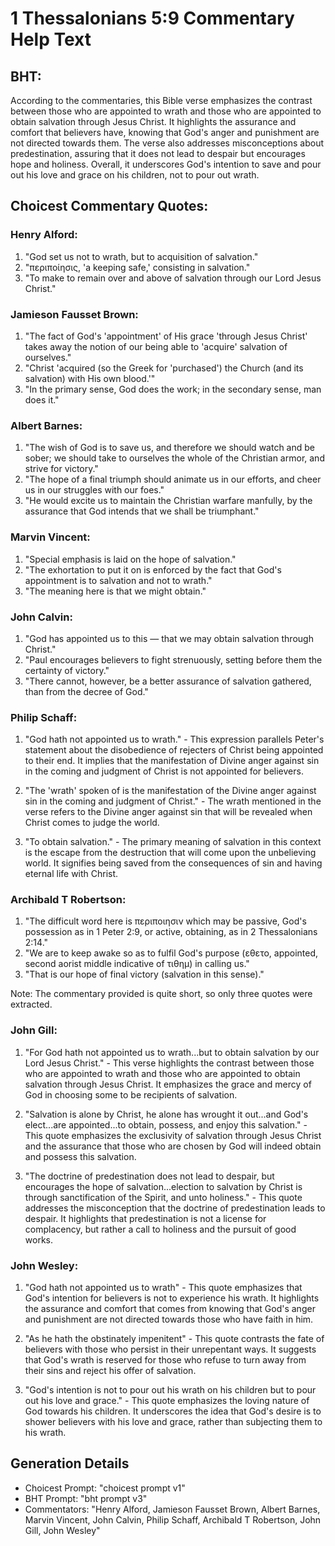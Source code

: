 # 1 Thessalonians 5:9 Commentary Help Text

## BHT:
According to the commentaries, this Bible verse emphasizes the contrast between those who are appointed to wrath and those who are appointed to obtain salvation through Jesus Christ. It highlights the assurance and comfort that believers have, knowing that God's anger and punishment are not directed towards them. The verse also addresses misconceptions about predestination, assuring that it does not lead to despair but encourages hope and holiness. Overall, it underscores God's intention to save and pour out his love and grace on his children, not to pour out wrath.

## Choicest Commentary Quotes:
### Henry Alford:
1. "God set us not to wrath, but to acquisition of salvation." 
2. "περιποίησις, 'a keeping safe,' consisting in salvation." 
3. "To make to remain over and above of salvation through our Lord Jesus Christ."

### Jamieson Fausset Brown:
1. "The fact of God's 'appointment' of His grace 'through Jesus Christ' takes away the notion of our being able to 'acquire' salvation of ourselves."
2. "Christ 'acquired (so the Greek for 'purchased') the Church (and its salvation) with His own blood.'"
3. "In the primary sense, God does the work; in the secondary sense, man does it."

### Albert Barnes:
1. "The wish of God is to save us, and therefore we should watch and be sober; we should take to ourselves the whole of the Christian armor, and strive for victory."
2. "The hope of a final triumph should animate us in our efforts, and cheer us in our struggles with our foes."
3. "He would excite us to maintain the Christian warfare manfully, by the assurance that God intends that we shall be triumphant."

### Marvin Vincent:
1. "Special emphasis is laid on the hope of salvation."
2. "The exhortation to put it on is enforced by the fact that God's appointment is to salvation and not to wrath."
3. "The meaning here is that we might obtain."

### John Calvin:
1. "God has appointed us to this — that we may obtain salvation through Christ."
2. "Paul encourages believers to fight strenuously, setting before them the certainty of victory."
3. "There cannot, however, be a better assurance of salvation gathered, than from the decree of God."

### Philip Schaff:
1. "God hath not appointed us to wrath." - This expression parallels Peter's statement about the disobedience of rejecters of Christ being appointed to their end. It implies that the manifestation of Divine anger against sin in the coming and judgment of Christ is not appointed for believers.

2. "The 'wrath' spoken of is the manifestation of the Divine anger against sin in the coming and judgment of Christ." - The wrath mentioned in the verse refers to the Divine anger against sin that will be revealed when Christ comes to judge the world.

3. "To obtain salvation." - The primary meaning of salvation in this context is the escape from the destruction that will come upon the unbelieving world. It signifies being saved from the consequences of sin and having eternal life with Christ.

### Archibald T Robertson:
1. "The difficult word here is περιποιησιν which may be passive, God's possession as in 1 Peter 2:9, or active, obtaining, as in 2 Thessalonians 2:14."
2. "We are to keep awake so as to fulfil God's purpose (εθετο, appointed, second aorist middle indicative of τιθημ) in calling us."
3. "That is our hope of final victory (salvation in this sense)."

Note: The commentary provided is quite short, so only three quotes were extracted.

### John Gill:
1. "For God hath not appointed us to wrath...but to obtain salvation by our Lord Jesus Christ." - This verse highlights the contrast between those who are appointed to wrath and those who are appointed to obtain salvation through Jesus Christ. It emphasizes the grace and mercy of God in choosing some to be recipients of salvation.

2. "Salvation is alone by Christ, he alone has wrought it out...and God's elect...are appointed...to obtain, possess, and enjoy this salvation." - This quote emphasizes the exclusivity of salvation through Jesus Christ and the assurance that those who are chosen by God will indeed obtain and possess this salvation.

3. "The doctrine of predestination does not lead to despair, but encourages the hope of salvation...election to salvation by Christ is through sanctification of the Spirit, and unto holiness." - This quote addresses the misconception that the doctrine of predestination leads to despair. It highlights that predestination is not a license for complacency, but rather a call to holiness and the pursuit of good works.

### John Wesley:
1. "God hath not appointed us to wrath" - This quote emphasizes that God's intention for believers is not to experience his wrath. It highlights the assurance and comfort that comes from knowing that God's anger and punishment are not directed towards those who have faith in him.

2. "As he hath the obstinately impenitent" - This quote contrasts the fate of believers with those who persist in their unrepentant ways. It suggests that God's wrath is reserved for those who refuse to turn away from their sins and reject his offer of salvation.

3. "God's intention is not to pour out his wrath on his children but to pour out his love and grace." - This quote emphasizes the loving nature of God towards his children. It underscores the idea that God's desire is to shower believers with his love and grace, rather than subjecting them to his wrath.


## Generation Details
- Choicest Prompt: "choicest prompt v1"
- BHT Prompt: "bht prompt v3"
- Commentators: "Henry Alford, Jamieson Fausset Brown, Albert Barnes, Marvin Vincent, John Calvin, Philip Schaff, Archibald T Robertson, John Gill, John Wesley"
